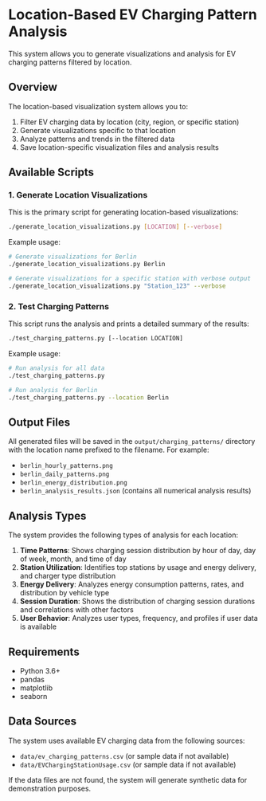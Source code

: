 # Location-Based EV Charging Pattern Analysis

This system allows you to generate visualizations and analysis for EV charging patterns filtered by location.

## Overview

The location-based visualization system allows you to:

1. Filter EV charging data by location (city, region, or specific station)
2. Generate visualizations specific to that location
3. Analyze patterns and trends in the filtered data
4. Save location-specific visualization files and analysis results

## Available Scripts

### 1. Generate Location Visualizations

This is the primary script for generating location-based visualizations:

```bash
./generate_location_visualizations.py [LOCATION] [--verbose]
```

Example usage:
```bash
# Generate visualizations for Berlin
./generate_location_visualizations.py Berlin

# Generate visualizations for a specific station with verbose output
./generate_location_visualizations.py "Station_123" --verbose
```

### 2. Test Charging Patterns

This script runs the analysis and prints a detailed summary of the results:

```bash
./test_charging_patterns.py [--location LOCATION]
```

Example usage:
```bash
# Run analysis for all data
./test_charging_patterns.py

# Run analysis for Berlin
./test_charging_patterns.py --location Berlin
```

## Output Files

All generated files will be saved in the `output/charging_patterns/` directory with the location name prefixed to the filename. For example:

- `berlin_hourly_patterns.png`
- `berlin_daily_patterns.png`
- `berlin_energy_distribution.png`
- `berlin_analysis_results.json` (contains all numerical analysis results)

## Analysis Types

The system provides the following types of analysis for each location:

1. **Time Patterns**: Shows charging session distribution by hour of day, day of week, month, and time of day
2. **Station Utilization**: Identifies top stations by usage and energy delivery, and charger type distribution
3. **Energy Delivery**: Analyzes energy consumption patterns, rates, and distribution by vehicle type
4. **Session Duration**: Shows the distribution of charging session durations and correlations with other factors
5. **User Behavior**: Analyzes user types, frequency, and profiles if user data is available

## Requirements

- Python 3.6+
- pandas
- matplotlib
- seaborn

## Data Sources

The system uses available EV charging data from the following sources:
- `data/ev_charging_patterns.csv` (or sample data if not available)
- `data/EVChargingStationUsage.csv` (or sample data if not available)

If the data files are not found, the system will generate synthetic data for demonstration purposes. 